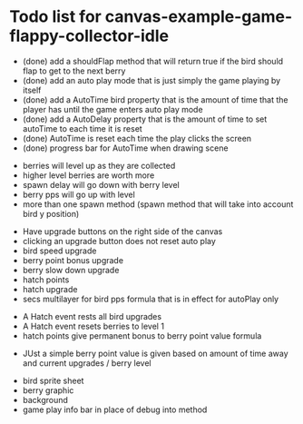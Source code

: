 # Todo list for canvas-example-game-flappy-collector-idle

* (done) add a shouldFlap method that will return true if the bird should flap to get to the next berry
* (done) add an auto play mode that is just simply the game playing by itself
* (done) add a AutoTime bird property that is the amount of time that the player has until the game enters auto play mode
* (done) add a AutoDelay property that is the amount of time to set autoTime to each time it is reset
* (done) AutoTime is reset each time the play clicks the screen
* (done) progress bar for AutoTime when drawing scene

<!-- BERRY LEVEL-->
* berries will level up as they are collected
* higher level berries are worth more
* spawn delay will go down with berry level
* berry pps will go up with level
* more than one spawn method (spawn method that will take into account bird y position)

<!-- UPGRADES -->
* Have upgrade buttons on the right side of the canvas
* clicking an upgrade button does not reset auto play
* bird speed upgrade
* berry point bonus upgrade
* berry slow down upgrade
* hatch points
* hatch upgrade
* secs multilayer for bird pps formula that is in effect for autoPlay only

<!-- HATCH POINTS and HATCHING -->
* A Hatch event rests all bird upgrades
* A Hatch event resets berries to level 1
* hatch points give permanent bonus to berry point value formula

<!-- AWAY PRODUCTION-->
* JUst a simple berry point value is given based on amount of time away and current upgrades / berry level

<!-- graphics -->
* bird sprite sheet
* berry graphic
* background
* game play info bar in place of debug into method